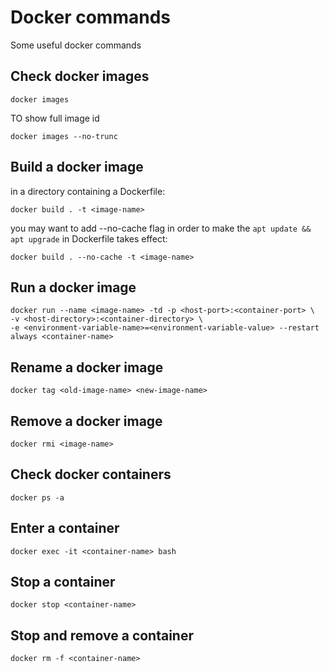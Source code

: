 # Docker commands
Some useful docker commands

## Check docker images
`docker images`

TO show full image id

`docker images --no-trunc`

## Build a docker image
in a directory containing a Dockerfile:

`docker build . -t <image-name>` 

you may want to add --no-cache flag in order to make the `apt update && apt upgrade` in Dockerfile takes effect:

`docker build . --no-cache -t <image-name>`

## Run a docker image
```
docker run --name <image-name> -td -p <host-port>:<container-port> \
-v <host-directory>:<container-directory> \
-e <environment-variable-name>=<environment-variable-value> --restart always <container-name>
```

## Rename a docker image
`docker tag <old-image-name> <new-image-name>`

## Remove a docker image
`docker rmi <image-name>`

## Check docker containers
`docker ps -a`

## Enter a container
`docker exec -it <container-name> bash`

## Stop a container
`docker stop <container-name>`

## Stop and remove a container
`docker rm -f <container-name>`

